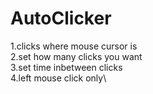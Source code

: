 # AutoClicker

1.clicks where mouse cursor is\
2.set how many clicks you want\
3.set time inbetween clicks\
4.left mouse click only\
